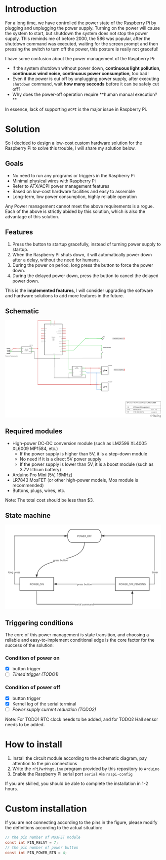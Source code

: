# Introduction

For a long time, we have controlled the power state of the Raspberry Pi by plugging and unplugging the power supply. Turning on the power will cause the system to start, but shutdown the system does not stop the power supply. This reminds me of before 2000, the 586 was popular, after the shutdown command was executed, waiting for the screen prompt and then pressing the switch to turn off the power, this posture is really not graceful!

I have some confusion about the power management of the Raspberry Pi:

- If the system shutdown without power down, **continuous light pollution, continuous wind noise, continuous power consumption**, too bad!
- Even if the power is cut off by unplugging power supply, after executing `shutdown` command, wait **how many seconds** before it can be safely cut off?
- Why does the power-off operation require **human manual execution? **

In essence, lack of supporting `ACPI` is the major issue in Raspberry Pi.

# Solution

So I decided to design a low-cost custom hardware solution for the Raspberry Pi to solve this trouble, I will share my solution below.

## Goals

- No need to run any programs or triggers in the Raspberry Pi
- Minimal physical wires with Raspberry Pi
- Refer to ATX/ACPI power management features
- Based on low-cost hardware facilities and easy to assemble
- Long-term, low power consumption, highly reliable operation

Any Power management cannot meet the above requirements is a rogue. Each of the above is strictly abided by this solution, which is also the advantage of this solution.

## Features

1. Press the button to startup gracefully, instead of turning power supply to startup.
2. When the Raspberry Pi shuts down, it will automatically power down after a delay, without the need for humans.
3. During the power on period, long press the button to force the power down.
4. During the delayed power down, press the button to cancel the delayed power down.

This is the **implemented features**, I will consider upgrading the software and hardware solutions to add more features in the future.

## Schematic

![schematic](schematic.png)

## Required modules

- High-power DC-DC conversion module (such as LM2596 XL4005 XL6009 MP1584, etc.)
  - If the power supply is higher than 5V, it is a step-down module
  - No need if it is a direct 5V power supply
  - If the power supply is lower than 5V, it is a boost module (such as 3.7V lithium battery)
- Arduino Pro Mini (5V, 16MHz)
- LR7843 MosFET (or other high-power models, Mos module is recommended)
- Buttons, plugs, wires, etc.

Note: The total cost should be less than $3.

## State machine

![state-machine](state-machine.png)

## Triggering conditions

The core of this power management is state transition, and choosing a reliable and easy-to-implement conditional edge is the core factor for the success of the solution:

### Condition of power on

- [x] button trigger
- [ ] *Timed trigger (TODO1)*

### Condition of power off

- [x] button trigger
- [x] Kernel log of the serial terminal
- [ ] *Power supply current reduction (TODO2)*

Note: For TODO1 RTC clock needs to be added, and for TODO2 Hall sensor needs to be added.

# How to install

1. Install the circuit module according to the schematic diagram, pay attention to the pin connections
2. Write the `rPiPwrMngt.ino` program provided by this repository to `Arduino`
3. Enable the Raspberry Pi serial port `serial` via `raspi-config`

If you are skilled, you should be able to complete the installation in 1-2 hours.

# Custom installation

If you are not connecting according to the pins in the figure, please modify the definitions according to the actual situation:

```c
// the pin number of MosFET module
const int PIN_RELAY = 7;
// the pin number of power button
const int PIN_POWER_BTN = 4;
```

